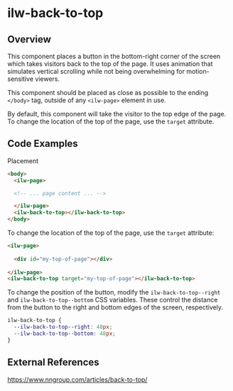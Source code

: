 # ilw-back-to-top
## Overview
This component places a button in the bottom-right corner of the screen which takes visitors back to the top of the page. It uses animation that simulates vertical scrolling while not being overwhelming for motion-sensitive viewers.

This component should be placed as close as possible to the ending `</body>` tag, outside of any `<ilw-page>` element in use.

By default, this component will take the visitor to the top edge of the page. To change the location of the top of the page, use the `target` attribute.

## Code Examples

Placement
```html
<body>
  <ilw-page>

  <!-- ... page content ... -->

  </ilw-page>
  <ilw-back-to-top></ilw-back-to-top>
</body>
```
To change the location of the top of the page, use the `target` attribute:

```html
<ilw-page>
  
  <div id="my-top-of-page"></div>
  
</ilw-page>
<ilw-back-to-top target="my-top-of-page"></ilw-back-to-top>
```

To change the position of the button, modify the `ilw-back-to-top--right` and `ilw-back-to-top--bottom` CSS variables. These control the distance from the button to the right and bottom edges of the screen, respectively.

```css
ilw-back-to-top {
  --ilw-back-to-top--right: 48px;
  --ilw-back-to-top--bottom: 48px;
}
```
## External References
https://www.nngroup.com/articles/back-to-top/